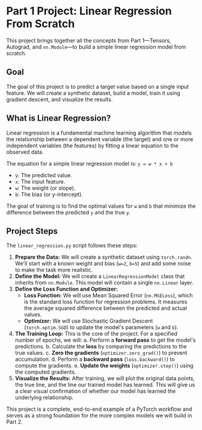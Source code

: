 # Part 1 Project: Linear Regression From Scratch

This project brings together all the concepts from Part 1—Tensors, Autograd, and `nn.Module`—to build a simple linear regression model from scratch.

## Goal

The goal of this project is to predict a target value based on a single input feature. We will create a synthetic dataset, build a model, train it using gradient descent, and visualize the results.

## What is Linear Regression?

Linear regression is a fundamental machine learning algorithm that models the relationship between a dependent variable (the target) and one or more independent variables (the features) by fitting a linear equation to the observed data.

The equation for a simple linear regression model is:
`y = w * x + b`

-   `y`: The predicted value.
-   `x`: The input feature.
-   `w`: The weight (or slope).
-   `b`: The bias (or y-intercept).

The goal of training is to find the optimal values for `w` and `b` that minimize the difference between the predicted `y` and the true `y`.

## Project Steps

The `linear_regression.py` script follows these steps:

1.  **Prepare the Data:** We will create a synthetic dataset using `torch.randn`. We'll start with a known weight and bias (`w=2`, `b=5`) and add some noise to make the task more realistic.
2.  **Define the Model:** We will create a `LinearRegressionModel` class that inherits from `nn.Module`. This model will contain a single `nn.Linear` layer.
3.  **Define the Loss Function and Optimizer:**
    -   **Loss Function:** We will use Mean Squared Error (`nn.MSELoss`), which is the standard loss function for regression problems. It measures the average squared difference between the predicted and actual values.
    -   **Optimizer:** We will use Stochastic Gradient Descent (`torch.optim.SGD`) to update the model's parameters (`w` and `b`).
4.  **The Training Loop:** This is the core of the project. For a specified number of epochs, we will:
    a.  Perform a **forward pass** to get the model's predictions.
    b.  Calculate the **loss** by comparing the predictions to the true values.
    c.  **Zero the gradients** (`optimizer.zero_grad()`) to prevent accumulation.
    d.  Perform a **backward pass** (`loss.backward()`) to compute the gradients.
    e.  **Update the weights** (`optimizer.step()`) using the computed gradients.
5.  **Visualize the Results:** After training, we will plot the original data points, the true line, and the line our trained model has learned. This will give us a clear visual confirmation of whether our model has learned the underlying relationship.

This project is a complete, end-to-end example of a PyTorch workflow and serves as a strong foundation for the more complex models we will build in Part 2.
